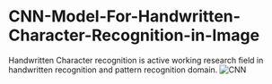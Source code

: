# CNN-Model-For-Handwritten-Character-Recognition-in-Image
Handwritten Character recognition is active working research field in handwritten recognition and pattern recognition domain.
![CNN ](https://github.com/Ajinkya-Monde/CNN-Model-For-Handwritten-Character-Recognition-in-Image/assets/162286125/6ca9fef7-14bf-4cea-9888-a707b5cb2385)

